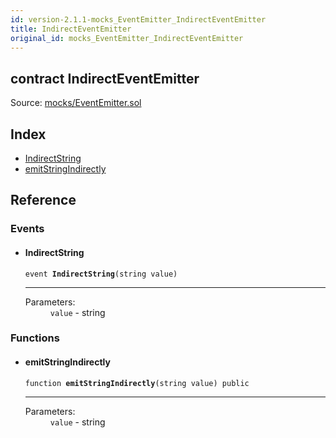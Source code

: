 ```yaml
---
id: version-2.1.1-mocks_EventEmitter_IndirectEventEmitter
title: IndirectEventEmitter
original_id: mocks_EventEmitter_IndirectEventEmitter
---
```


<div class="contract-doc"><div class="contract"><h2 class="contract-header"><span class="contract-kind">contract</span> IndirectEventEmitter</h2><div class="source">Source: <a href="https://github.com/OpenZeppelin/zeppelin-solidity/blob/v2.1.1/contracts/mocks/EventEmitter.sol" target="_blank">mocks/EventEmitter.sol</a></div></div><div class="index"><h2>Index</h2><ul><li><a href="mocks_EventEmitter_IndirectEventEmitter.html#IndirectString">IndirectString</a></li><li><a href="mocks_EventEmitter_IndirectEventEmitter.html#emitStringIndirectly">emitStringIndirectly</a></li></ul></div><div class="reference"><h2>Reference</h2><div class="events"><h3>Events</h3><ul><li><div class="item event"><span id="IndirectString" class="anchor-marker"></span><h4 class="name">IndirectString</h4><div class="body"><code class="signature">event <strong>IndirectString</strong><span>(string value) </span></code><hr/><dl><dt><span class="label-parameters">Parameters:</span></dt><dd><div><code>value</code> - string</div></dd></dl></div></div></li></ul></div><div class="functions"><h3>Functions</h3><ul><li><div class="item function"><span id="emitStringIndirectly" class="anchor-marker"></span><h4 class="name">emitStringIndirectly</h4><div class="body"><code class="signature">function <strong>emitStringIndirectly</strong><span>(string value) </span><span>public </span></code><hr/><dl><dt><span class="label-parameters">Parameters:</span></dt><dd><div><code>value</code> - string</div></dd></dl></div></div></li></ul></div></div></div>
